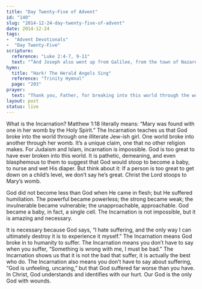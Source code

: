 ```yaml
---
title: "Day Twenty-Five of Advent"
id: "140"
slug: "2014-12-24-day-twenty-five-of-advent"
date: 2014-12-24
tags:
-  "Advent Devotionals"
-  "Day Twenty-Five"
scripture:
  reference: "Luke 2:4-7, 9-11"
  text: "“And Joseph also went up from Galilee, from the town of Nazareth, to Judea, to the city of David, which is called Bethlehem, because he was of the house and lineage of David, to be registered with Mary, his betrothed, who was with child. And while they were there, the time came for her to give birth. And she gave birth to her firstborn son and wrapped Him in swaddling cloths and laid him in a manger, because there was no place for them in the inn. … And an angel of the Lord appeared … and said to them, ‘Fear not, for behold, I bring you good news of a great joy that will be for all the people. For unto you is born this day in the city of David a Savior, who is Christ the Lord.’”"
hymn:
  title: "Hark! The Herald Angels Sing"
  reference: "Trinity Hymnal"
  page: "203"
prayer:
  text: "Thank you, Father, for breaking into this world through the womb of Mary and for the wonder of the Incarnation, where Your Son identifies with us and suffers for us. Thank you that in Jesus You, who had all power, became powerless for us. Thank you, that without giving up any of Your greatness, You stooped down low for us. Thank you that, veiled in flesh, Your Godhead we see. Amen."
layout: post
status: live
---
```


What is the Incarnation? Matthew 1:18 literally means: “Mary was found with one in her womb by the Holy Spirit.” The Incarnation teaches us that God broke into the world through one illiterate Jew-ish girl. One world broke into another through her womb. It’s a unique claim, one that no other religion makes. For Judaism and Islam, incarnation is impossible. God is too great to have ever broken into this world. It is pathetic, demeaning, and even blasphemous to them to suggest that God would stoop to become a baby, to nurse and wet His diaper. But think about it: If a person is too great to get down on a child’s level, we don’t say he’s great. Christ the Lord stoops to Mary’s womb.

God did not become less than God when He came in flesh; but He suffered humiliation. The powerful became powerless; the strong became weak; the invulnerable became vulnerable; the unapproachable, approachable. God became a baby, in fact, a single cell. The Incarnation is not impossible, but it is amazing and necessary.

It is necessary because God says, “I hate suffering, and the only way I can ultimately destroy it is to experience it myself.” The Incarnation means God broke in to humanity to suffer. The Incarnation means you don’t have to say when you suffer, “Something is wrong with me, I must be bad.” The Incarnation shows us that it is not the bad that suffer, it is actually the best who do. The Incarnation also means you don’t have to say about suffering, “God is unfeeling, uncaring,” but that God suffered far worse than you have. In Christ, God understands and identifies with our hurt. Our God is the only God with wounds.
